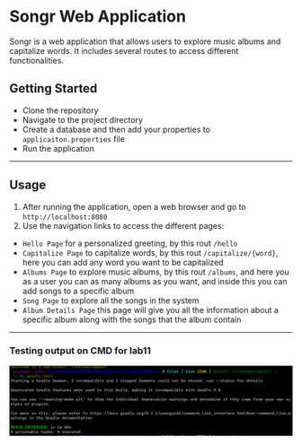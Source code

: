 # Songr Web Application

Songr is a web application that allows users to explore music albums and capitalize words. It includes several routes to access different functionalities.

## Getting Started

- Clone the repository
- Navigate to the project directory
- Create a database and then add your properties to `applicaiton.properties` file 
- Run the application 

---

## Usage

1. After running the application, open a web browser and go to `http://localhost:8080`
2. Use the navigation links to access the different pages:
- `Hello Page` for a personalized greeting, by this rout `/hello`
- `Capitalize Page` to capitalize words, by this rout `/capitalize/{word}`, here you can add any word you want to be capitalized
- `Albums Page` to explore music albums, by this rout `/albums`, and here you as a user you can as many albums as you want, and inside this you can add songs to a specific album
- `Song Page` to explore all the songs in the system
- `Album Details Page` this page will give you all the information about a specific album along with the songs that the album contain

---

### Testing output on CMD for lab11

![](img/testingOutputLab11.png)
